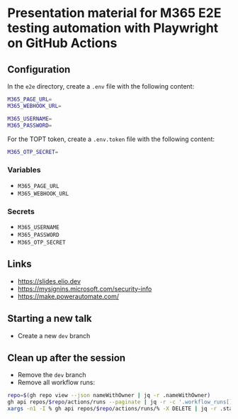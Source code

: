 # Presentation material for M365 E2E testing automation with Playwright on GitHub Actions

## Configuration

In the `e2e` directory, create a `.env` file with the following content:

```bash
M365_PAGE_URL=
M365_WEBHOOK_URL=

M365_USERNAME=
M365_PASSWORD=
```

For the TOPT token, create a `.env.token` file with the following content:

```bash
M365_OTP_SECRET=
```

### Variables

- `M365_PAGE_URL`
- `M365_WEBHOOK_URL`

### Secrets

- `M365_USERNAME`
- `M365_PASSWORD`
- `M365_OTP_SECRET`

## Links

- <https://slides.elio.dev>
- <https://mysignins.microsoft.com/security-info>
- <https://make.powerautomate.com/>

## Starting a new talk

- Create a new `dev` branch

## Clean up after the session

- Remove the `dev` branch
- Remove all workflow runs:

```bash
repo=$(gh repo view --json nameWithOwner | jq -r .nameWithOwner)
gh api repos/$repo/actions/runs --paginate | jq -r -c '.workflow_runs[] | "\(.id)"' | \
xargs -n1 -I % gh api repos/$repo/actions/runs/% -X DELETE | jq -r .status
```
